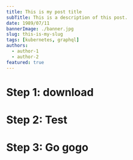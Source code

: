 ```yaml
---
title: This is my post title
subTitle: This is a description of this post.
date: 1989/07/11
bannerImage: ./banner.jpg
slug: this-is-my-slug
tags: [kubernetes, graphql]
authors:
  - author-1
  - author-2
featured: true
---
```


# Step 1: download

# Step 2: Test

# Step 3: Go gogo
